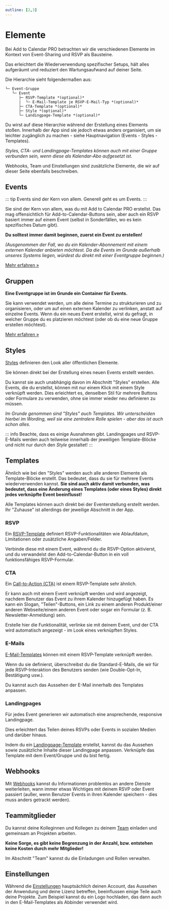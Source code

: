 ```yaml
---
outline: [2,3]
---
```


# Elemente

Bei Add to Calendar PRO betrachten wir die verschiedenen Elemente im Kontext von Event-Sharing und RSVP als Bausteine.

Das erleichtert die Wiederverwendung spezifischer Setups, hält alles aufgeräumt und reduziert den Wartungsaufwand auf deiner Seite.

Die Hierarchie sieht folgendermaßen aus:

```
└─ Event-Gruppe
   └─ Event
      ├─ RSVP-Template *(optional)*
      |  └─ E-Mail-Template je RSVP-E-Mail-Typ *(optional)*
      ├─ CTA-Template *(optional)*
      ├─ Style *(optional)*
      └─ Landingpage-Template *(optional)*
```

Du wirst auf diese Hierarchie während der Erstellung eines Elements stoßen. Innerhalb der App sind sie jedoch etwas anders organisiert, um sie leichter zugänglich zu machen - siehe Hauptnavigation (Events - Styles - Templates).

*Styles, CTA- und Landingpage-Templates können auch mit einer Gruppe verbunden sein, wenn diese als Kalendar-Abo aufgesetzt ist.*

Webhooks, Team und Einstellungen sind zusätzliche Elemente, die wir auf dieser Seite ebenfalls beschreiben.

## Events

::: tip Events sind der Kern von allem.
Generell geht es um Events.
:::

Sie sind der Kern von allem, was du mit Add to Calendar PRO erstellst. Das mag offensichtlich für Add-to-Calendar-Buttons sein, aber auch ein RSVP basiert immer auf einem Event (selbst in Sonderfällen, wo es kein spezifisches Datum gibt).

**Du solltest immer damit beginnen, zuerst ein Event zu erstellen!**

*(Ausgenommen der Fall, wo du ein Kalender-Abonnement mit einem externen Kalender anbieten möchtest. Da die Events im Grunde außerhalb unseres Systems liegen, würdest du direkt mit einer Eventgruppe beginnen.)*

[Mehr erfahren &raquo;](/de/application-manual/groups-and-events#events)

## Gruppen

**Eine Eventgruppe ist im Grunde ein Container für Events.**

Sie kann verwendet werden, um alle deine Termine zu strukturieren und zu organisieren, oder um auf einen externen Kalender zu verlinken, anstatt auf einzelne Events. Wenn du ein neues Event erstellst, wirst du gefragt, in welcher Gruppe du es platzieren möchtest (oder ob du eine neue Gruppe erstellen möchtest).

[Mehr erfahren &raquo;](/de/application-manual/groups-and-events#groups)

## Styles

[Styles](/de/application-manual/styles-and-templates#styles) definieren den Look aller öffentlichen Elemente.

Sie können direkt bei der Erstellung eines neuen Events erstellt werden.

Du kannst sie auch unabhängig davon im Abschnitt "Styles" erstellen.
Alle Events, die du erstellst, können mit nur einem Klick mit einem Style verknüpft werden. Dies erleichtert es, denselben Stil für mehrere Buttons oder Formulare zu verwenden, ohne sie immer wieder neu definieren zu müssen.

*Im Grunde genommen sind "Styles" auch Templates. Wir unterscheiden hierbei im Wording, weil sie eine zentralere Rolle spielen - aber das ist auch schon alles.*

::: info Beachte, dass es einige Ausnahmen gibt.
Landingpages und RSVP-E-Mails werden auch teilweise innerhalb der jeweiligen Template-Blöcke und nicht nur durch den *Style* gestaltet!
:::

## Templates

Ähnlich wie bei den "Styles" werden auch alle anderen Elemente als Template-Blöcke erstellt.
Das bedeutet, dass du sie für mehrere Events wiederverwenden kannst. **Sie sind auch aktiv damit verbunden, was bedeutet, dass eine Änderung eines Templates (oder eines Styles) direkt jedes verknüpfte Event beeinflusst!**

Alle Templates können auch direkt bei der Eventerstellung erstellt werden. Ihr "Zuhause" ist allerdings der jeweilige Abschnitt in der App.

### RSVP

Ein [RSVP-Template](/de/application-manual/styles-and-templates#rsvp) definiert RSVP-Funktionalitäten wie Ablaufdatum, Limitationen oder zusätzliche Angaben/Felder.

Verbinde diese mit einem Event, während du die RSVP-Option aktivierst, und du verwandelst den Add-to-Calendar-Button in ein voll funktionsfähiges RSVP-Formular.

### CTA

Ein [Call-to-Action (CTA)](/de/application-manual/styles-and-templates#cta) ist einem RSVP-Template sehr ähnlich.

Er kann auch mit einem Event verknüpft werden und wird angezeigt, nachdem Benutzer das Event zu ihrem Kalender hinzugefügt haben. Es kann ein Slogan, "Teilen"-Buttons, ein Link zu einem anderen Produkt/einer anderen Webseite/einem anderen Event oder sogar ein Formular (z. B. Newsletter-Anmeldung) sein.

Erstelle hier die Funktionalität, verlinke sie mit deinem Event, und der CTA wird automatisch angezeigt - im Look eines verknüpften Styles.

### E-Mails

[E-Mail-Templates](/de/application-manual/styles-and-templates#emails) können mit einem RSVP-Template verknüpft werden.

Wenn du sie definierst, überschreibst du die Standard-E-Mails, die wir für jede RSVP-Interaktion des Benutzers senden (wie Double-Opt-In, Bestätigung usw.).

Du kannst auch das Aussehen der E-Mail innerhalb des Templates anpassen.

### Landingpages

Für jedes Event generieren wir automatisch eine ansprechende, responsive Landingpage.

Dies erleichtert das Teilen deines RSVPs oder Events in sozialen Medien und darüber hinaus.

Indem du ein [Landingpage-Template](/de/application-manual/styles-and-templates#landingpages) erstellst, kannst du das Aussehen sowie zusätzliche Inhalte dieser Landingpage anpassen.
Verknüpfe das Template mit dem Event/Gruppe und du bist fertig.

## Webhooks

Mit [Webhooks](/de/automation-integration/webhooks) kannst du Informationen problemlos an andere Dienste weiterleiten, wann immer etwas Wichtiges mit deinem RSVP oder Event passiert (außer, wenn Benutzer Events in ihren Kalender speichern - dies muss anders getrackt werden).

## Teammitglieder

Du kannst deine Kolleginnen und Kollegen zu deinem [Team](/de/application-manual/team) einladen und gemeinsam an Projekten arbeiten.

**Keine Sorge, es gibt keine Begrenzung in der Anzahl, bzw. entstehen keine Kosten durch mehr Mitglieder!**

Im Abschnitt "Team" kannst du die Einladungen und Rollen verwalten.

## Einstellungen

Während die [Einstellungen](/de/application-manual/settings) hauptsächlich deinen Account, das Aussehen der Anwendung und deine Lizenz betreffen, beeinflussen einige Teile auch deine Projekte. Zum Beispiel kannst du ein Logo hochladen, das dann auch in den E-Mail-Templates als Abbinder verwendet wird.
